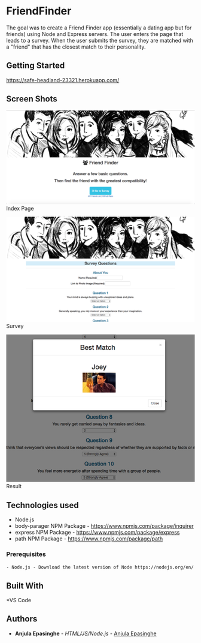 # FriendFinder

 The goal was to create a Friend Finder app (essentially a dating app but for friends) using Node and Express servers. The user enters the page that leads to a survey. When the user submits the survey, they are matched with a "friend" that has the closest match to their personality.

## Getting Started
https://safe-headland-23321.herokuapp.com/

## Screen Shots

![Screen shot](app/images/SS1.png)
Index Page

![Screen shot 2](app/images/SS2.png)
Survey

![Screen shot 2](app/images/SS3.png)
Result


## Technologies used
- Node.js
- body-parager NPM Package - https://www.npmjs.com/package/inquirer
- express NPM Package - https://www.npmjs.com/package/express
- path NPM Package - https://www.npmjs.com/package/path

### Prerequisites

```
- Node.js - Download the latest version of Node https://nodejs.org/en/
```

## Built With

*VS Code

## Authors

* **Anjula Epasinghe** - *HTML/JS/Node.js* - [Anjula Epasinghe](https://github.com/mlanjula94)
